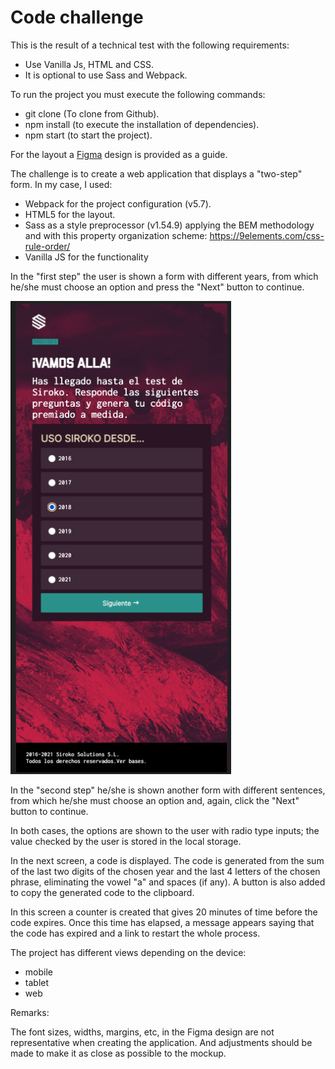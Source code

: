 # Code challenge

This is the result of a technical test with the following requirements:

- Use Vanilla Js, HTML and CSS.
- It is optional to use Sass and Webpack.

To run the project you must execute the following commands:

- git clone (To clone from Github).
- npm install (to execute the installation of dependencies).
- npm start (to start the project).

For the layout a <a href="https://www.figma.com/file/KDuOCJHBVWXpv8Ix4rDsx8/SIROKO-Quiz" alt="Figma design guide">Figma</a> design is provided as a guide.

The challenge is to create a web application that displays a "two-step" form. In my case, I used:

- Webpack for the project configuration (v5.7).
- HTML5 for the layout.
- Sass as a style preprocessor (v1.54.9) applying the BEM methodology and with this property organization scheme: https://9elements.com/css-rule-order/
- Vanilla JS for the functionality

In the "first step" the user is shown a form with different years, from which he/she must choose an option and press the "Next" button to continue.

<img src="src/images/Year-screen.png" width="70%">

 In the "second step" he/she is shown another form with different sentences, from which he/she must choose an option and, again, click the "Next" button to continue. 

In both cases, the options are shown to the user with radio type inputs; the value checked by the user is stored in the local storage.

In the next screen, a code is displayed. The code is generated from the sum of the last two digits of the chosen year and the last 4 letters of the chosen phrase, eliminating the vowel "a" and spaces (if any). A button is also added to copy the generated code to the clipboard.

In this screen a counter is created that gives 20 minutes of time before the code expires. Once this time has elapsed, a message appears saying that the code has expired and a link to restart the whole process.

The project has different views depending on the device:

- mobile
- tablet
- web

Remarks:

The font sizes, widths, margins, etc, in the Figma design are not representative when creating the application. And adjustments should be made to make it as close as possible to the mockup.
